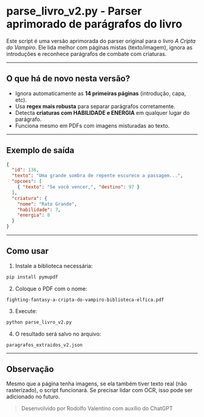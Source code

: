 
# parse_livro_v2.py - Parser aprimorado de parágrafos do livro

Este script é uma versão aprimorada do parser original para o livro *A Cripta do Vampiro*. Ele lida melhor com páginas mistas (texto/imagem), ignora as introduções e reconhece parágrafos de combate com criaturas.

---

## O que há de novo nesta versão?

- Ignora automaticamente as **14 primeiras páginas** (introdução, capa, etc).
- Usa **regex mais robusta** para separar parágrafos corretamente.
- Detecta **criaturas com HABILIDADE e ENERGIA** em qualquer lugar do parágrafo.
- Funciona mesmo em PDFs com imagens misturadas ao texto.

---

## Exemplo de saída

```json
{
  "id": 136,
  "texto": "Uma grande sombra de repente escurece a passagem...",
  "opcoes": [
    { "texto": "Se você vencer,", "destino": 97 }
  ],
  "criatura": {
    "nome": "Rato Grande",
    "habilidade": 7,
    "energia": 8
  }
}
```

---

## Como usar

1. Instale a biblioteca necessária:

```bash
pip install pymupdf
```

2. Coloque o PDF com o nome:

```
fighting-fantasy-a-cripta-do-vampiro-biblioteca-elfica.pdf
```

3. Execute:

```bash
python parse_livro_v2.py
```

4. O resultado será salvo no arquivo:

```
paragrafos_extraidos_v2.json
```

---

## Observação

Mesmo que a página tenha imagens, se ela também tiver texto real (não rasterizado), o script funcionará. Se precisar lidar com OCR, isso pode ser adicionado no futuro.

> Desenvolvido por Rodolfo Valentino com auxílio do ChatGPT
